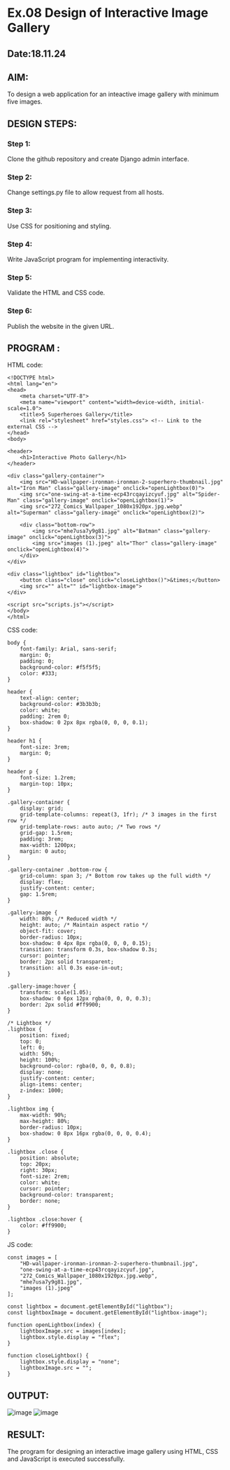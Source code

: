 # Ex.08 Design of Interactive Image Gallery
## Date:18.11.24

## AIM:
To design a web application for an inteactive image gallery with minimum five images.

## DESIGN STEPS:

### Step 1:
Clone the github repository and create Django admin interface.

### Step 2:
Change settings.py file to allow request from all hosts.

### Step 3:
Use CSS for positioning and styling.

### Step 4:
Write JavaScript program for implementing interactivity.

### Step 5:
Validate the HTML and CSS code.

### Step 6:
Publish the website in the given URL.

## PROGRAM :
HTML code:
```
<!DOCTYPE html>
<html lang="en">
<head>
    <meta charset="UTF-8">
    <meta name="viewport" content="width=device-width, initial-scale=1.0">
    <title>5 Superheroes Gallery</title>
    <link rel="stylesheet" href="styles.css"> <!-- Link to the external CSS -->
</head>
<body>

<header>
    <h1>Interactive Photo Gallery</h1>
</header>

<div class="gallery-container">
    <img src="HD-wallpaper-ironman-ironman-2-superhero-thumbnail.jpg" alt="Iron Man" class="gallery-image" onclick="openLightbox(0)">
    <img src="one-swing-at-a-time-ecp43rcqayizcyuf.jpg" alt="Spider-Man" class="gallery-image" onclick="openLightbox(1)">
    <img src="272_Comics_Wallpaper_1080x1920px.jpg.webp" alt="Superman" class="gallery-image" onclick="openLightbox(2)">
    
    <div class="bottom-row">
        <img src="mhe7usa7y9g81.jpg" alt="Batman" class="gallery-image" onclick="openLightbox(3)">
        <img src="images (1).jpeg" alt="Thor" class="gallery-image" onclick="openLightbox(4)">
    </div>
</div>

<div class="lightbox" id="lightbox">
    <button class="close" onclick="closeLightbox()">&times;</button>
    <img src="" alt="" id="lightbox-image">
</div>

<script src="scripts.js"></script> 
</body>
</html>
```
CSS code:
```
body {
    font-family: Arial, sans-serif;
    margin: 0;
    padding: 0;
    background-color: #f5f5f5;
    color: #333;
}

header {
    text-align: center;
    background-color: #3b3b3b;
    color: white;
    padding: 2rem 0;
    box-shadow: 0 2px 8px rgba(0, 0, 0, 0.1);
}

header h1 {
    font-size: 3rem;
    margin: 0;
}

header p {
    font-size: 1.2rem;
    margin-top: 10px;
}

.gallery-container {
    display: grid;
    grid-template-columns: repeat(3, 1fr); /* 3 images in the first row */
    grid-template-rows: auto auto; /* Two rows */
    grid-gap: 1.5rem;
    padding: 3rem;
    max-width: 1200px;
    margin: 0 auto;
}

.gallery-container .bottom-row {
    grid-column: span 3; /* Bottom row takes up the full width */
    display: flex;
    justify-content: center;
    gap: 1.5rem;
}

.gallery-image {
    width: 80%; /* Reduced width */
    height: auto; /* Maintain aspect ratio */
    object-fit: cover;
    border-radius: 10px;
    box-shadow: 0 4px 8px rgba(0, 0, 0, 0.15);
    transition: transform 0.3s, box-shadow 0.3s;
    cursor: pointer;
    border: 2px solid transparent;
    transition: all 0.3s ease-in-out;
}

.gallery-image:hover {
    transform: scale(1.05);
    box-shadow: 0 6px 12px rgba(0, 0, 0, 0.3);
    border: 2px solid #ff9900;
}

/* Lightbox */
.lightbox {
    position: fixed;
    top: 0;
    left: 0;
    width: 50%;
    height: 100%;
    background-color: rgba(0, 0, 0, 0.8);
    display: none;
    justify-content: center;
    align-items: center;
    z-index: 1000;
}

.lightbox img {
    max-width: 90%;
    max-height: 80%;
    border-radius: 10px;
    box-shadow: 0 8px 16px rgba(0, 0, 0, 0.4);
}

.lightbox .close {
    position: absolute;
    top: 20px;
    right: 30px;
    font-size: 2rem;
    color: white;
    cursor: pointer;
    background-color: transparent;
    border: none;
}

.lightbox .close:hover {
    color: #ff9900;
}
```
JS code:
```
const images = [
    "HD-wallpaper-ironman-ironman-2-superhero-thumbnail.jpg",
    "one-swing-at-a-time-ecp43rcqayizcyuf.jpg",
    "272_Comics_Wallpaper_1080x1920px.jpg.webp",
    "mhe7usa7y9g81.jpg",
    "images (1).jpeg"
];

const lightbox = document.getElementById("lightbox");
const lightboxImage = document.getElementById("lightbox-image");

function openLightbox(index) {
    lightboxImage.src = images[index];
    lightbox.style.display = "flex";
}

function closeLightbox() {
    lightbox.style.display = "none";
    lightboxImage.src = "";
}
```
## OUTPUT:
![image](https://github.com/user-attachments/assets/696c496d-f61a-4d34-8bba-51652ca288da)
![image](https://github.com/user-attachments/assets/6f77aa77-b0e1-4759-b19a-643f7621e70a)

## RESULT:
The program for designing an interactive image gallery using HTML, CSS and JavaScript is executed successfully.
